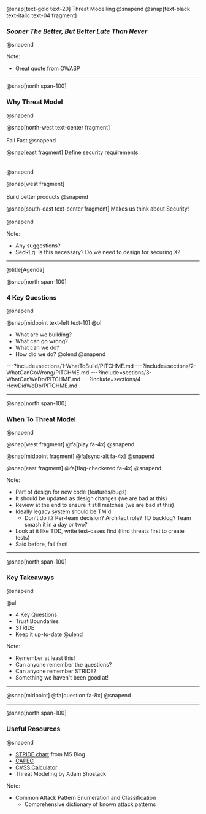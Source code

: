 @snap[text-gold text-20]
Threat Modelling
@snapend
@snap[text-black text-italic text-04 fragment]
### *Sooner The Better, But Better Late Than Never*
@snapend

Note:
- Great quote from OWASP

---
@snap[north span-100]
### Why Threat Model
@snapend

@snap[north-west text-center fragment]
<br><br>
Fail Fast
@snapend

@snap[east fragment]
Define security requirements
<br><br><br>
@snapend

@snap[west fragment]
<br><br>
Build better products
@snapend

@snap[south-east text-center fragment]
Makes us think about Security!
<br>    
@snapend

Note:
- Any suggestions?
- SecREq: Is this necessary? Do we need to design for securing X?

---
@title[Agenda]

@snap[north span-100]
### 4 Key Questions
@snapend

@snap[midpoint text-left text-10]
@ol
- What are we building?
- What can go wrong?
- What can we do?
- How did we do?
@olend
@snapend

---?include=sections/1-WhatToBuild/PITCHME.md
---?include=sections/2-WhatCanGoWrong/PITCHME.md
---?include=sections/3-WhatCanWeDo/PITCHME.md
---?include=sections/4-HowDidWeDo/PITCHME.md

---
@snap[north span-100]
### When To Threat Model
@snapend

@snap[west fragment]
@fa[play fa-4x]
@snapend

@snap[midpoint fragment]
@fa[sync-alt fa-4x]
@snapend

@snap[east fragment]
@fa[flag-checkered fa-4x]
@snapend

Note:
- Part of design for new code (features/bugs)
- It should be updated as design changes (we are bad at this)
- Review at the end to ensure it still matches (we are bad at this)
- Ideally legacy system should be TM'd
  - Don't do it? Per-team decision? Architect role? TD backlog? Team smash it in a day or two?
- Look at it like TDD, write test-cases first (find threats first to create tests)
- Said before, fail fast!

---

@snap[north span-100]
### Key Takeaways
@snapend

@ul
- 4 Key Questions
- Trust Boundaries
- STRIDE
- Keep it up-to-date
@ulend

Note:
- Remember at least this!
- Can anyone remember the questions?
- Can anyone remember STRIDE?
- Something we haven't been good at!

---
@snap[midpoint]
@fa[question fa-8x]
@snapend

---
@snap[north span-100]
### Useful Resources
@snapend

- [STRIDE chart](https://www.microsoft.com/security/blog/2007/09/11/stride-chart/) from MS Blog
- [CAPEC](https://capec.mitre.org/)
- [CVSS Calculator](https://www.first.org/cvss/calculator/3.0)
- Threat Modeling by Adam Shostack

Note:
- Common Attack Pattern Enumeration and Classification
  - Comprehensive dictionary of known attack patterns
